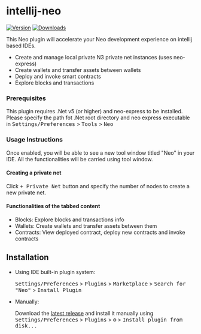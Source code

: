 # intellij-neo

[![Version](https://img.shields.io/jetbrains/plugin/v/17195.svg)](https://plugins.jetbrains.com/plugin/17195)
[![Downloads](https://img.shields.io/jetbrains/plugin/d/17195.svg)](https://plugins.jetbrains.com/plugin/17195)

<!-- Plugin description -->
This Neo plugin will accelerate your Neo development experience on intellij based IDEs.

- Create and manage local private N3 private net instances (uses neo-express)
- Create wallets and transfer assets between wallets
- Deploy and invoke smart contracts
- Explore blocks and transactions

### Prerequisites

This plugin requires .Net v5 (or higher) and neo-express to be installed. Please specify the path fot .Net root
directory and neo express executable in <kbd>
Settings/Preferences</kbd> > <kbd>Tools</kbd> > <kbd>Neo</kbd>

### Usage Instructions

Once enabled, you will be able to see a new tool window titled "Neo" in your IDE. All the functionalities will be
carried using tool window.

#### Creating a private net

Click <kbd>+ Private Net</kbd> button and specify the number of nodes to create a new private net.

#### Functionalities of the tabbed content

- Blocks: Explore blocks and transactions info
- Wallets: Create wallets and transfer assets between them
- Contracts: View deployed contract, deploy new contracts and invoke contracts

<!-- Plugin description end -->

## Installation

- Using IDE built-in plugin system:

  <kbd>Settings/Preferences</kbd> > <kbd>Plugins</kbd> > <kbd>Marketplace</kbd> > <kbd>Search for "Neo"</kbd> >
  <kbd>Install Plugin</kbd>

- Manually:

  Download the [latest release](https://github.com/intellij-neo/intellij-neo/releases/latest) and install it manually
  using
  <kbd>Settings/Preferences</kbd> > <kbd>Plugins</kbd> > <kbd>⚙️</kbd> > <kbd>Install plugin from disk...</kbd>